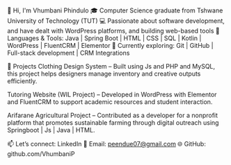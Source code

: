 👋 Hi, I'm Vhumbani Phindulo
🎓 Computer Science graduate from Tshwane University of Technology (TUT)
💻 Passionate about software development, and have dealt with WordPress platforms, and building web-based tools
📌 Languages & Tools: Java | Spring Boot | HTML | CSS | SQL | Kotlin | WordPress | FluentCRM | Elementor
🚀 Currently exploring: Git | GitHub | Full-stack development | CRM Integrations

🔧 Projects
Clothing Design System – Built using Js and PHP and MySQL, this project helps designers manage inventory and creative outputs efficiently.

Tutoring Website (WIL Project) – Developed in WordPress with Elementor and FluentCRM to support academic resources and student interaction.

Arifarane Agricultural Project – Contributed as a developer for a nonprofit platform that promotes sustainable farming through digital outreach using Springboot | Js | Java | HTML.

📫 Let’s connect:
LinkedIn
📧 Email: peendue07@gmail.com
🌐 GitHub: github.com/VhumbaniP
